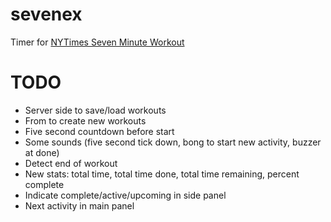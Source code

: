# sevenex
Timer for [NYTimes Seven Minute Workout](https://www.nytimes.com/guides/well/activity/the-7-minute-workout)

# TODO

 * Server side to save/load workouts
 * From to create new workouts
 * Five second countdown before start
 * Some sounds (five second tick down, bong to start new activity, buzzer at done)
 * Detect end of workout
 * New stats: total time, total time done, total time remaining, percent complete
 * Indicate complete/active/upcoming in side panel
 * Next activity in main panel
